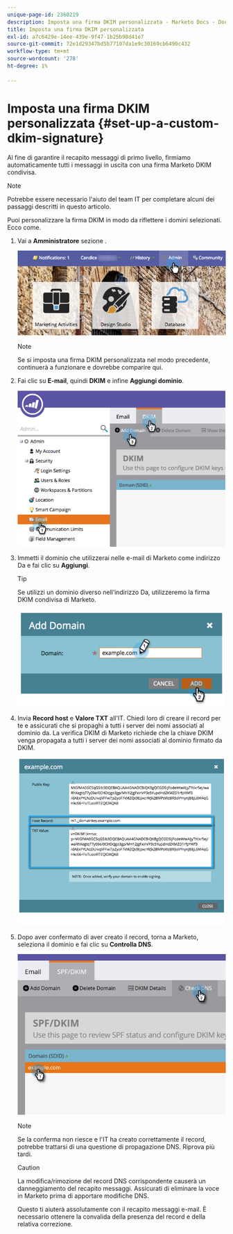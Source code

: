 ```yaml
---
unique-page-id: 2360219
description: Imposta una firma DKIM personalizzata - Marketo Docs - Documentazione del prodotto
title: Imposta una firma DKIM personalizzata
exl-id: a7c6429e-14ee-439e-9f47-1b25b98d41e7
source-git-commit: 72e1d29347bd5b77107da1e9c30169cb6490c432
workflow-type: tm+mt
source-wordcount: '278'
ht-degree: 1%

---
```


# Imposta una firma DKIM personalizzata {#set-up-a-custom-dkim-signature}

Al fine di garantire il recapito messaggi di primo livello, firmiamo automaticamente tutti i messaggi in uscita con una firma Marketo DKIM condivisa.

>[!NOTE]
>
>Potrebbe essere necessario l&#39;aiuto del team IT per completare alcuni dei passaggi descritti in questo articolo.

Puoi personalizzare la firma DKIM in modo da riflettere i domini selezionati. Ecco come.

1. Vai a **Amministratore** sezione .

   ![](assets/adminhand.png)

   >[!NOTE]
   >
   >Se si imposta una firma DKIM personalizzata nel modo precedente, continuerà a funzionare e dovrebbe comparire qui.

1. Fai clic su **E-mail**, quindi **DKIM** e infine **Aggiungi dominio**.

   ![](assets/image2014-9-18-15-3a39-3a30.png)

1. Immetti il dominio che utilizzerai nelle e-mail di Marketo come indirizzo Da e fai clic su **Aggiungi**.

   >[!TIP]
   >
   >Se utilizzi un dominio diverso nell’indirizzo Da, utilizzeremo la firma DKIM condivisa di Marketo.

   ![](assets/image2014-9-18-15-3a40-3a28.png)

1. Invia **Record host** e **Valore TXT** all&#39;IT. Chiedi loro di creare il record per te e assicurati che si propaghi a tutti i server dei nomi associati al dominio da. La verifica DKIM di Marketo richiede che la chiave DKIM venga propagata a tutti i server dei nomi associati al dominio firmato da DKIM.

   ![](assets/image2014-9-18-15-3a40-3a44.png)

1. Dopo aver confermato di aver creato il record, torna a Marketo, seleziona il dominio e fai clic su **Controlla DNS**.

   ![](assets/check.png)

   >[!NOTE]
   >
   >Se la conferma non riesce e l&#39;IT ha creato correttamente il record, potrebbe trattarsi di una questione di propagazione DNS. Riprova più tardi.

   >[!CAUTION]
   >
   >La modifica/rimozione del record DNS corrispondente causerà un danneggiamento del recapito messaggi. Assicurati di eliminare la voce in Marketo prima di apportare modifiche DNS.

   Questo ti aiuterà assolutamente con il recapito messaggi e-mail. È necessario ottenere la convalida della presenza del record e della relativa correzione.
